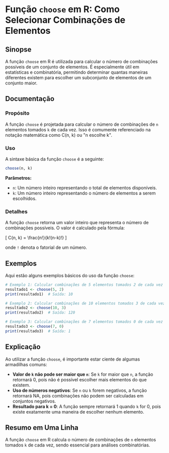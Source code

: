 <!--
Meta Description: # Função `choose` em R: Como Selecionar Combinações de Elementos ## Sinopse A função `choose` em R é utilizada para calcular o número de combinações p...
Meta Keywords: choose, função, elementos, combinações, número
-->

# Função `choose` em R: Como Selecionar Combinações de Elementos

## Sinopse
A função `choose` em R é utilizada para calcular o número de combinações possíveis de um conjunto de elementos. É especialmente útil em estatísticas e combinatória, permitindo determinar quantas maneiras diferentes existem para escolher um subconjunto de elementos de um conjunto maior.

## Documentação
### Propósito
A função `choose` é projetada para calcular o número de combinações de `n` elementos tomados `k` de cada vez. Isso é comumente referenciado na notação matemática como C(n, k) ou "n escolhe k".

### Uso
A sintaxe básica da função `choose` é a seguinte:

```R
choose(n, k)
```

**Parâmetros:**
- `n`: Um número inteiro representando o total de elementos disponíveis.
- `k`: Um número inteiro representando o número de elementos a serem escolhidos.

### Detalhes
A função `choose` retorna um valor inteiro que representa o número de combinações possíveis. O valor é calculado pela fórmula:

\[ C(n, k) = \frac{n!}{k!(n-k)!} \]

onde `!` denota o fatorial de um número.

## Exemplos
Aqui estão alguns exemplos básicos do uso da função `choose`:

```R
# Exemplo 1: Calcular combinações de 5 elementos tomados 2 de cada vez
resultado1 <- choose(5, 2)
print(resultado1)  # Saída: 10

# Exemplo 2: Calcular combinações de 10 elementos tomados 3 de cada vez
resultado2 <- choose(10, 3)
print(resultado2)  # Saída: 120

# Exemplo 3: Calcular combinações de 7 elementos tomados 0 de cada vez
resultado3 <- choose(7, 0)
print(resultado3)  # Saída: 1
```

## Explicação
Ao utilizar a função `choose`, é importante estar ciente de algumas armadilhas comuns:

- **Valor de `k` não pode ser maior que `n`**: Se `k` for maior que `n`, a função retornará 0, pois não é possível escolher mais elementos do que existem.
- **Uso de números negativos**: Se `n` ou `k` forem negativos, a função retornará NA, pois combinações não podem ser calculadas em conjuntos negativos.
- **Resultado para k = 0**: A função sempre retornará 1 quando `k` for 0, pois existe exatamente uma maneira de escolher nenhum elemento.

## Resumo em Uma Linha
A função `choose` em R calcula o número de combinações de `n` elementos tomados `k` de cada vez, sendo essencial para análises combinatórias.